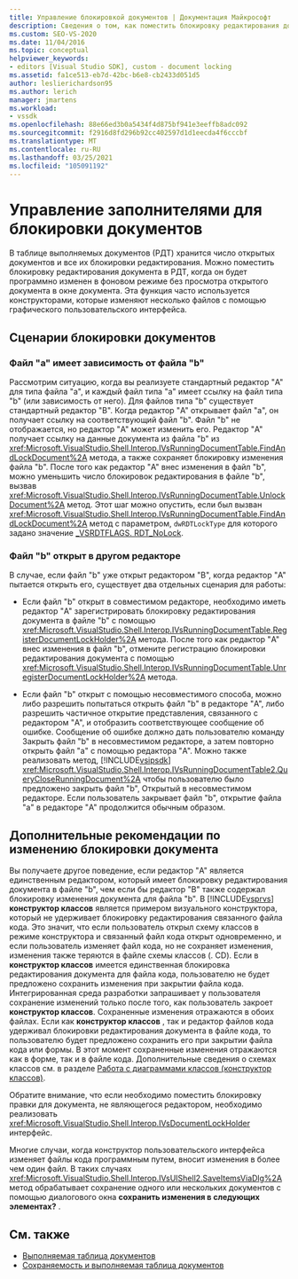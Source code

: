 ```yaml
---
title: Управление блокировкой документов | Документация Майкрософт
description: Сведения о том, как поместить блокировку редактирования документа в выполняемой таблице документов без просмотра открытого документа в окне документа.
ms.custom: SEO-VS-2020
ms.date: 11/04/2016
ms.topic: conceptual
helpviewer_keywords:
- editors [Visual Studio SDK], custom - document locking
ms.assetid: fa1ce513-eb7d-42bc-b6e8-cb2433d051d5
author: leslierichardson95
ms.author: lerich
manager: jmartens
ms.workload:
- vssdk
ms.openlocfilehash: 88e66ed3b0a5434f4d875bf941e3eeffb8adc092
ms.sourcegitcommit: f2916d8fd296b92cc402597d1d1eecda4f6cccbf
ms.translationtype: MT
ms.contentlocale: ru-RU
ms.lasthandoff: 03/25/2021
ms.locfileid: "105091192"
---
```

# <a name="document-lock-holder-management"></a>Управление заполнителями для блокировки документов

В таблице выполняемых документов (РДТ) хранится число открытых документов и все их блокировки редактирования. Можно поместить блокировку редактирования документа в РДТ, когда он будет программно изменен в фоновом режиме без просмотра открытого документа в окне документа. Эта функция часто используется конструкторами, которые изменяют несколько файлов с помощью графического пользовательского интерфейса.

## <a name="document-lock-holder-scenarios"></a>Сценарии блокировки документов

### <a name="file-a-has-a-dependence-on-file-b"></a>Файл "a" имеет зависимость от файла "b"

Рассмотрим ситуацию, когда вы реализуете стандартный редактор "A" для типа файла "a", и каждый файл типа "a" имеет ссылку на файл типа "b" (или зависимость от него). Для файлов типа "b" существует стандартный редактор "B". Когда редактор "A" открывает файл "a", он получает ссылку на соответствующий файл "b". Файл "b" не отображается, но редактор "A" может изменить его. Редактор "A" получает ссылку на данные документа из файла "b" из <xref:Microsoft.VisualStudio.Shell.Interop.IVsRunningDocumentTable.FindAndLockDocument%2A> метода, а также сохраняет блокировку изменения файла "b". После того как редактор "A" внес изменения в файл "b", можно уменьшить число блокировок редактирования в файле "b", вызвав <xref:Microsoft.VisualStudio.Shell.Interop.IVsRunningDocumentTable.UnlockDocument%2A> метод. Этот шаг можно опустить, если был вызван <xref:Microsoft.VisualStudio.Shell.Interop.IVsRunningDocumentTable.FindAndLockDocument%2A> метод с параметром, `dwRDTLockType` для которого задано значение [_VSRDTFLAGS. RDT_NoLock](<xref:Microsoft.VisualStudio.Shell.Interop._VSRDTFLAGS.RDT_NoLock>).

### <a name="file-b-is-opened-by-a-different-editor"></a>Файл "b" открыт в другом редакторе

В случае, если файл "b" уже открыт редактором "B", когда редактор "A" пытается открыть его, существует два отдельных сценария для работы:

- Если файл "b" открыт в совместимом редакторе, необходимо иметь редактор "A" зарегистрировать блокировку редактирования документа в файле "b" с помощью <xref:Microsoft.VisualStudio.Shell.Interop.IVsRunningDocumentTable.RegisterDocumentLockHolder%2A> метода. После того как редактор "A" внес изменения в файл "b", отмените регистрацию блокировки редактирования документа с помощью <xref:Microsoft.VisualStudio.Shell.Interop.IVsRunningDocumentTable.UnregisterDocumentLockHolder%2A> метода.

- Если файл "b" открыт с помощью несовместимого способа, можно либо разрешить попытаться открыть файл "b" в редакторе "A", либо разрешить частичное открытие представления, связанного с редактором "A", и отобразить соответствующее сообщение об ошибке. Сообщение об ошибке должно дать пользователю команду Закрыть файл "b" в несовместимом редакторе, а затем повторно открыть файл "a" с помощью редактора "A". Можно также реализовать метод, [!INCLUDE[vsipsdk](../extensibility/includes/vsipsdk_md.md)] <xref:Microsoft.VisualStudio.Shell.Interop.IVsRunningDocumentTable2.QueryCloseRunningDocument%2A> чтобы пользователю было предложено закрыть файл "b", Открытый в несовместимом редакторе. Если пользователь закрывает файл "b", открытие файла "a" в редакторе "A" продолжится обычным образом.

## <a name="additional-document-edit-lock-considerations"></a>Дополнительные рекомендации по изменению блокировки документа

Вы получаете другое поведение, если редактор "A" является единственным редактором, который имеет блокировку редактирования документа в файле "b", чем если бы редактор "B" также содержал блокировку изменения документа для файла "b". В [!INCLUDE[vsprvs](../code-quality/includes/vsprvs_md.md)] **конструктор классов** является примером визуального конструктора, который не удерживает блокировку редактирования связанного файла кода. Это значит, что если пользователь открыл схему классов в режиме конструктора и связанный файл кода открыт одновременно, и если пользователь изменяет файл кода, но не сохраняет изменения, изменения также теряются в файле схемы классов (. CD). Если в **конструктор классов** имеется единственная блокировка редактирования документа для файла кода, пользователю не будет предложено сохранить изменения при закрытии файла кода. Интегрированная среда разработки запрашивает у пользователя сохранение изменений только после того, как пользователь закроет **конструктор классов**. Сохраненные изменения отражаются в обоих файлах. Если как **конструктор классов** , так и редактор файлов кода удерживал блокировки редактирования документа в файле кода, то пользователю будет предложено сохранить его при закрытии файла кода или формы. В этот момент сохраненные изменения отражаются как в форме, так и в файле кода. Дополнительные сведения о схемах классов см. в разделе [Работа с диаграммами классов (конструктор классов)](../ide/class-designer/designing-and-viewing-classes-and-types.md).

Обратите внимание, что если необходимо поместить блокировку правки для документа, не являющегося редактором, необходимо реализовать <xref:Microsoft.VisualStudio.Shell.Interop.IVsDocumentLockHolder> интерфейс.

Многие случаи, когда конструктор пользовательского интерфейса изменяет файлы кода программным путем, вносит изменения в более чем один файл. В таких случаях <xref:Microsoft.VisualStudio.Shell.Interop.IVsUIShell2.SaveItemsViaDlg%2A> метод обрабатывает сохранение одного или нескольких документов с помощью диалогового окна **сохранить изменения в следующих элементах?** .

## <a name="see-also"></a>См. также

- [Выполняемая таблица документов](../extensibility/internals/running-document-table.md)
- [Сохраняемость и выполняемая таблица документов](../extensibility/internals/persistence-and-the-running-document-table.md)
